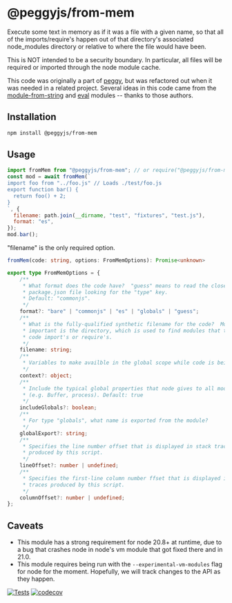 # @peggyjs/from-mem

Execute some text in memory as if it was a file with a given name, so that all
of the imports/require's happen out of that directory's associated
node_modules directory or relative to where the file would have been.

This is NOT intended to be a security boundary.  In particular, all files
will be required or imported through the node module cache.

This code was originally a part of [peggy](https://peggyjs.org/), but was
refactored out when it was needed in a related project.  Several ideas in this
code came from the
[module-from-string](https://github.com/exuanbo/module-from-string) and
[eval](https://github.com/pierrec/node-eval) modules -- thanks to those authors.

## Installation

```sh
npm install @peggyjs/from-mem
```

## Usage

```js
import fromMem from "@peggyjs/from-mem"; // or require("@peggyjs/from-mem")
const mod = await fromMem(`
import foo from "../foo.js" // Loads ./test/foo.js
export function bar() {
  return foo() + 2;
}
`, {
  filename: path.join(__dirname, "test", "fixtures", "test.js"),
  format: "es",
});
mod.bar();
```

"filename" is the only required option.

```ts
fromMem(code: string, options: FromMemOptions): Promise<unknown>

export type FromMemOptions = {
    /**
     * What format does the code have?  "guess" means to read the closest
     * package.json file looking for the "type" key.  
     * Default: "commonjs".
     */
    format?: "bare" | "commonjs" | "es" | "globals" | "guess";
    /**
     * What is the fully-qualified synthetic filename for the code?  Most
     * important is the directory, which is used to find modules that the
     * code import's or require's.
     */
    filename: string;
    /**
     * Variables to make availble in the global scope while code is being evaluated.
     */
    context?: object;
    /**
     * Include the typical global properties that node gives to all modules.  
     * (e.g. Buffer, process). Default: true
     */
    includeGlobals?: boolean;
    /**
     * For type "globals", what name is exported from the module?
     */
    globalExport?: string;
    /**
     * Specifies the line number offset that is displayed in stack traces
     * produced by this script.
     */
    lineOffset?: number | undefined;
    /**
     * Specifies the first-line column number ffset that is displayed in stack
     * traces produced by this script.
     */
    columnOffset?: number | undefined;
};
```

## Caveats

- This module has a strong requirement for node 20.8+ at runtime, due to a bug
that crashes node in node's vm module that got fixed there and in 21.0.
- This module requires being run with the `--experimental-vm-modules` flag
for node for the moment.  Hopefully, we will track changes to the API as they
happen.

[![Tests](https://github.com/peggyjs/from-mem/actions/workflows/node.js.yml/badge.svg)](https://github.com/peggyjs/from-mem/actions/workflows/node.js.yml)
[![codecov](https://codecov.io/gh/peggyjs/from-mem/graph/badge.svg?token=CWQ7GSH0ZI)](https://codecov.io/gh/peggyjs/from-mem)
